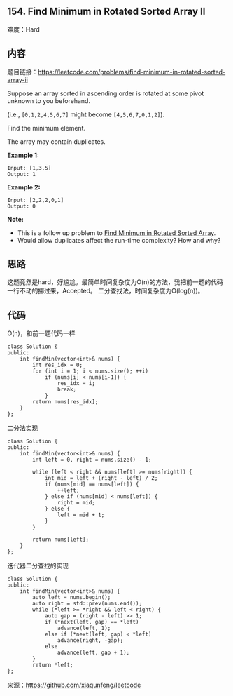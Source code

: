 ## 154. Find Minimum in Rotated Sorted Array II

难度：Hard

## 内容

题目链接：https://leetcode.com/problems/find-minimum-in-rotated-sorted-array-ii

Suppose an array sorted in ascending order is rotated at some pivot unknown to you beforehand.

(i.e.,  `[0,1,2,4,5,6,7]` might become  `[4,5,6,7,0,1,2]`).

Find the minimum element.

The array may contain duplicates.

**Example 1:**

```
Input: [1,3,5]
Output: 1
```

**Example 2:**

```
Input: [2,2,2,0,1]
Output: 0
```

**Note:**

- This is a follow up problem to [Find Minimum in Rotated Sorted Array](https://leetcode.com/problems/find-minimum-in-rotated-sorted-array).
- Would allow duplicates affect the run-time complexity? How and why?

## 思路

这题竟然是hard，好尴尬。最简单时间复杂度为O(n)的方法，我把前一题的代码一行不动的挪过来，Accepted。
二分查找法，时间复杂度为O(log(n))。

## 代码

O(n)，和前一题代码一样

```
class Solution {
public:
    int findMin(vector<int>& nums) {
        int res_idx = 0;
        for (int i = 1; i < nums.size(); ++i)
            if (nums[i] < nums[i-1]) {
                res_idx = i;
                break;
            }
        return nums[res_idx];
    }
};
```

二分法实现

```
class Solution {
public:
    int findMin(vector<int>& nums) {
        int left = 0, right = nums.size() - 1;

        while (left < right && nums[left] >= nums[right]) {
            int mid = left + (right - left) / 2;
            if (nums[mid] == nums[left]) {
                ++left;
            } else if (nums[mid] < nums[left]) {
                right = mid;
            } else {
                left = mid + 1;
            }
        }

        return nums[left];
    }
};
```

迭代器二分查找的实现

```
class Solution {
public:
    int findMin(vector<int>& nums) {
        auto left = nums.begin();
        auto right = std::prev(nums.end());
        while (*left >= *right && left < right) {
            auto gap = (right - left) >> 1;
            if (*next(left, gap) == *left)
                advance(left, 1);
            else if (*next(left, gap) < *left)
                advance(right, -gap);
            else
                advance(left, gap + 1);
        }
        return *left;
};
```

来源：https://github.com/xiaqunfeng/leetcode